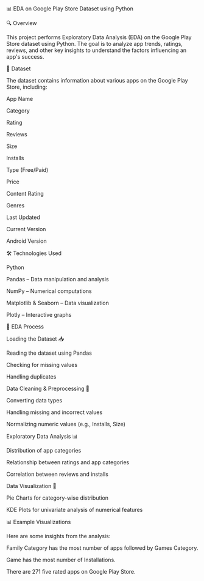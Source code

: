 📊 EDA on Google Play Store Dataset using Python

🔍 Overview

This project performs Exploratory Data Analysis (EDA) on the Google Play Store dataset using Python. The goal is to analyze app trends, ratings, reviews, and other key insights to understand the factors influencing an app's success.

📂 Dataset

The dataset contains information about various apps on the Google Play Store, including:

App Name

Category

Rating

Reviews

Size

Installs

Type (Free/Paid)

Price

Content Rating

Genres

Last Updated

Current Version

Android Version

🛠️ Technologies Used

Python

Pandas – Data manipulation and analysis

NumPy – Numerical computations

Matplotlib & Seaborn – Data visualization

Plotly – Interactive graphs

📌 EDA Process

Loading the Dataset 📥

Reading the dataset using Pandas

Checking for missing values

Handling duplicates

Data Cleaning & Preprocessing 🧹

Converting data types

Handling missing and incorrect values

Normalizing numeric values (e.g., Installs, Size)

Exploratory Data Analysis 📊

Distribution of app categories

Relationship between ratings and app categories

Correlation between reviews and installs

Data Visualization 🎨

Pie Charts for category-wise distribution

KDE Plots for univariate analysis of numerical features

📊 Example Visualizations

Here are some insights from the analysis:

Family Category has the most number of apps followed by Games Category.

Game has the most number of Installations.

There are 271 five rated apps on Google Play Store.


